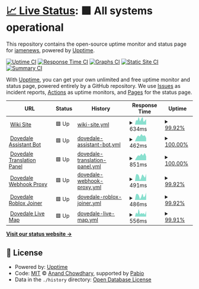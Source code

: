 # [📈 Live Status](https://status.dovedale.wiki): <!--live status--> **🟩 All systems operational**

This repository contains the open-source uptime monitor and status page for [iamenews](info.enews.link), powered by [Upptime](https://github.com/upptime/upptime).

[![Uptime CI](https://github.com/iamenews/wiki-uptime/workflows/Uptime%20CI/badge.svg)](https://github.com/iamenews/wiki-uptime/actions?query=workflow%3A%22Uptime+CI%22)
[![Response Time CI](https://github.com/iamenews/wiki-uptime/workflows/Response%20Time%20CI/badge.svg)](https://github.com/iamenews/wiki-uptime/actions?query=workflow%3A%22Response+Time+CI%22)
[![Graphs CI](https://github.com/iamenews/wiki-uptime/workflows/Graphs%20CI/badge.svg)](https://github.com/iamenews/wiki-uptime/actions?query=workflow%3A%22Graphs+CI%22)
[![Static Site CI](https://github.com/iamenews/wiki-uptime/workflows/Static%20Site%20CI/badge.svg)](https://github.com/iamenews/wiki-uptime/actions?query=workflow%3A%22Static+Site+CI%22)
[![Summary CI](https://github.com/iamenews/wiki-uptime/workflows/Summary%20CI/badge.svg)](https://github.com/iamenews/wiki-uptime/actions?query=workflow%3A%22Summary+CI%22)

With [Upptime](https://upptime.js.org), you can get your own unlimited and free uptime monitor and status page, powered entirely by a GitHub repository. We use [Issues](https://github.com/iamenews/wiki-uptime/issues) as incident reports, [Actions](https://github.com/iamenews/wiki-uptime/actions) as uptime monitors, and [Pages](https://status.dovedale.wiki) for the status page.

<!--start: status pages-->
<!-- This summary is generated by Upptime (https://github.com/upptime/upptime) -->
<!-- Do not edit this manually, your changes will be overwritten -->
<!-- prettier-ignore -->
| URL | Status | History | Response Time | Uptime |
| --- | ------ | ------- | ------------- | ------ |
| <img alt="" src="https://icons.duckduckgo.com/ip3/dovedale.wiki.ico" height="13"> [Wiki Site](https://dovedale.wiki/load.php) | 🟩 Up | [wiki-site.yml](https://github.com/enews/wiki-uptime/commits/HEAD/history/wiki-site.yml) | <details><summary><img alt="Response time graph" src="./graphs/wiki-site/response-time-week.png" height="20"> 634ms</summary><br><a href="https://status.dovedale.wiki/history/wiki-site"><img alt="Response time 1043" src="https://img.shields.io/endpoint?url=https%3A%2F%2Fraw.githubusercontent.com%2Fenews%2Fwiki-uptime%2FHEAD%2Fapi%2Fwiki-site%2Fresponse-time.json"></a><br><a href="https://status.dovedale.wiki/history/wiki-site"><img alt="24-hour response time 394" src="https://img.shields.io/endpoint?url=https%3A%2F%2Fraw.githubusercontent.com%2Fenews%2Fwiki-uptime%2FHEAD%2Fapi%2Fwiki-site%2Fresponse-time-day.json"></a><br><a href="https://status.dovedale.wiki/history/wiki-site"><img alt="7-day response time 634" src="https://img.shields.io/endpoint?url=https%3A%2F%2Fraw.githubusercontent.com%2Fenews%2Fwiki-uptime%2FHEAD%2Fapi%2Fwiki-site%2Fresponse-time-week.json"></a><br><a href="https://status.dovedale.wiki/history/wiki-site"><img alt="30-day response time 1685" src="https://img.shields.io/endpoint?url=https%3A%2F%2Fraw.githubusercontent.com%2Fenews%2Fwiki-uptime%2FHEAD%2Fapi%2Fwiki-site%2Fresponse-time-month.json"></a><br><a href="https://status.dovedale.wiki/history/wiki-site"><img alt="1-year response time 932" src="https://img.shields.io/endpoint?url=https%3A%2F%2Fraw.githubusercontent.com%2Fenews%2Fwiki-uptime%2FHEAD%2Fapi%2Fwiki-site%2Fresponse-time-year.json"></a></details> | <details><summary><a href="https://status.dovedale.wiki/history/wiki-site">99.92%</a></summary><a href="https://status.dovedale.wiki/history/wiki-site"><img alt="All-time uptime 99.33%" src="https://img.shields.io/endpoint?url=https%3A%2F%2Fraw.githubusercontent.com%2Fenews%2Fwiki-uptime%2FHEAD%2Fapi%2Fwiki-site%2Fuptime.json"></a><br><a href="https://status.dovedale.wiki/history/wiki-site"><img alt="24-hour uptime 100.00%" src="https://img.shields.io/endpoint?url=https%3A%2F%2Fraw.githubusercontent.com%2Fenews%2Fwiki-uptime%2FHEAD%2Fapi%2Fwiki-site%2Fuptime-day.json"></a><br><a href="https://status.dovedale.wiki/history/wiki-site"><img alt="7-day uptime 99.92%" src="https://img.shields.io/endpoint?url=https%3A%2F%2Fraw.githubusercontent.com%2Fenews%2Fwiki-uptime%2FHEAD%2Fapi%2Fwiki-site%2Fuptime-week.json"></a><br><a href="https://status.dovedale.wiki/history/wiki-site"><img alt="30-day uptime 99.98%" src="https://img.shields.io/endpoint?url=https%3A%2F%2Fraw.githubusercontent.com%2Fenews%2Fwiki-uptime%2FHEAD%2Fapi%2Fwiki-site%2Fuptime-month.json"></a><br><a href="https://status.dovedale.wiki/history/wiki-site"><img alt="1-year uptime 99.41%" src="https://img.shields.io/endpoint?url=https%3A%2F%2Fraw.githubusercontent.com%2Fenews%2Fwiki-uptime%2FHEAD%2Fapi%2Fwiki-site%2Fuptime-year.json"></a></details>
| <img alt="" src="https://camo.githubusercontent.com/a0eebdbc73e0f4b7ceaa45a39f72d53c92c7960bb3312868d8f6125ae13aeb79/68747470733a2f2f63646e2e646973636f72646170702e636f6d2f617661746172732f313232393439393631373534393438343137342f35393162343864386566313461646631356235306438346536316363353563372e776562703f73697a653d3830" height="13"> [Dovedale Assistant Bot](https://kairi.tokyo/) | 🟩 Up | [dovedale-assistant-bot.yml](https://github.com/enews/wiki-uptime/commits/HEAD/history/dovedale-assistant-bot.yml) | <details><summary><img alt="Response time graph" src="./graphs/dovedale-assistant-bot/response-time-week.png" height="20"> 462ms</summary><br><a href="https://status.dovedale.wiki/history/dovedale-assistant-bot"><img alt="Response time 1179" src="https://img.shields.io/endpoint?url=https%3A%2F%2Fraw.githubusercontent.com%2Fenews%2Fwiki-uptime%2FHEAD%2Fapi%2Fdovedale-assistant-bot%2Fresponse-time.json"></a><br><a href="https://status.dovedale.wiki/history/dovedale-assistant-bot"><img alt="24-hour response time 669" src="https://img.shields.io/endpoint?url=https%3A%2F%2Fraw.githubusercontent.com%2Fenews%2Fwiki-uptime%2FHEAD%2Fapi%2Fdovedale-assistant-bot%2Fresponse-time-day.json"></a><br><a href="https://status.dovedale.wiki/history/dovedale-assistant-bot"><img alt="7-day response time 462" src="https://img.shields.io/endpoint?url=https%3A%2F%2Fraw.githubusercontent.com%2Fenews%2Fwiki-uptime%2FHEAD%2Fapi%2Fdovedale-assistant-bot%2Fresponse-time-week.json"></a><br><a href="https://status.dovedale.wiki/history/dovedale-assistant-bot"><img alt="30-day response time 457" src="https://img.shields.io/endpoint?url=https%3A%2F%2Fraw.githubusercontent.com%2Fenews%2Fwiki-uptime%2FHEAD%2Fapi%2Fdovedale-assistant-bot%2Fresponse-time-month.json"></a><br><a href="https://status.dovedale.wiki/history/dovedale-assistant-bot"><img alt="1-year response time 1312" src="https://img.shields.io/endpoint?url=https%3A%2F%2Fraw.githubusercontent.com%2Fenews%2Fwiki-uptime%2FHEAD%2Fapi%2Fdovedale-assistant-bot%2Fresponse-time-year.json"></a></details> | <details><summary><a href="https://status.dovedale.wiki/history/dovedale-assistant-bot">100.00%</a></summary><a href="https://status.dovedale.wiki/history/dovedale-assistant-bot"><img alt="All-time uptime 98.59%" src="https://img.shields.io/endpoint?url=https%3A%2F%2Fraw.githubusercontent.com%2Fenews%2Fwiki-uptime%2FHEAD%2Fapi%2Fdovedale-assistant-bot%2Fuptime.json"></a><br><a href="https://status.dovedale.wiki/history/dovedale-assistant-bot"><img alt="24-hour uptime 100.00%" src="https://img.shields.io/endpoint?url=https%3A%2F%2Fraw.githubusercontent.com%2Fenews%2Fwiki-uptime%2FHEAD%2Fapi%2Fdovedale-assistant-bot%2Fuptime-day.json"></a><br><a href="https://status.dovedale.wiki/history/dovedale-assistant-bot"><img alt="7-day uptime 100.00%" src="https://img.shields.io/endpoint?url=https%3A%2F%2Fraw.githubusercontent.com%2Fenews%2Fwiki-uptime%2FHEAD%2Fapi%2Fdovedale-assistant-bot%2Fuptime-week.json"></a><br><a href="https://status.dovedale.wiki/history/dovedale-assistant-bot"><img alt="30-day uptime 99.86%" src="https://img.shields.io/endpoint?url=https%3A%2F%2Fraw.githubusercontent.com%2Fenews%2Fwiki-uptime%2FHEAD%2Fapi%2Fdovedale-assistant-bot%2Fuptime-month.json"></a><br><a href="https://status.dovedale.wiki/history/dovedale-assistant-bot"><img alt="1-year uptime 98.46%" src="https://img.shields.io/endpoint?url=https%3A%2F%2Fraw.githubusercontent.com%2Fenews%2Fwiki-uptime%2FHEAD%2Fapi%2Fdovedale-assistant-bot%2Fuptime-year.json"></a></details>
| <img alt="" src="https://translation.kairi.tokyo/1" height="13"> [Dovedale Translation Panel](https://translation.kairi.tokyo/) | 🟩 Up | [dovedale-translation-panel.yml](https://github.com/enews/wiki-uptime/commits/HEAD/history/dovedale-translation-panel.yml) | <details><summary><img alt="Response time graph" src="./graphs/dovedale-translation-panel/response-time-week.png" height="20"> 851ms</summary><br><a href="https://status.dovedale.wiki/history/dovedale-translation-panel"><img alt="Response time 1131" src="https://img.shields.io/endpoint?url=https%3A%2F%2Fraw.githubusercontent.com%2Fenews%2Fwiki-uptime%2FHEAD%2Fapi%2Fdovedale-translation-panel%2Fresponse-time.json"></a><br><a href="https://status.dovedale.wiki/history/dovedale-translation-panel"><img alt="24-hour response time 1037" src="https://img.shields.io/endpoint?url=https%3A%2F%2Fraw.githubusercontent.com%2Fenews%2Fwiki-uptime%2FHEAD%2Fapi%2Fdovedale-translation-panel%2Fresponse-time-day.json"></a><br><a href="https://status.dovedale.wiki/history/dovedale-translation-panel"><img alt="7-day response time 851" src="https://img.shields.io/endpoint?url=https%3A%2F%2Fraw.githubusercontent.com%2Fenews%2Fwiki-uptime%2FHEAD%2Fapi%2Fdovedale-translation-panel%2Fresponse-time-week.json"></a><br><a href="https://status.dovedale.wiki/history/dovedale-translation-panel"><img alt="30-day response time 1164" src="https://img.shields.io/endpoint?url=https%3A%2F%2Fraw.githubusercontent.com%2Fenews%2Fwiki-uptime%2FHEAD%2Fapi%2Fdovedale-translation-panel%2Fresponse-time-month.json"></a><br><a href="https://status.dovedale.wiki/history/dovedale-translation-panel"><img alt="1-year response time 1131" src="https://img.shields.io/endpoint?url=https%3A%2F%2Fraw.githubusercontent.com%2Fenews%2Fwiki-uptime%2FHEAD%2Fapi%2Fdovedale-translation-panel%2Fresponse-time-year.json"></a></details> | <details><summary><a href="https://status.dovedale.wiki/history/dovedale-translation-panel">100.00%</a></summary><a href="https://status.dovedale.wiki/history/dovedale-translation-panel"><img alt="All-time uptime 99.95%" src="https://img.shields.io/endpoint?url=https%3A%2F%2Fraw.githubusercontent.com%2Fenews%2Fwiki-uptime%2FHEAD%2Fapi%2Fdovedale-translation-panel%2Fuptime.json"></a><br><a href="https://status.dovedale.wiki/history/dovedale-translation-panel"><img alt="24-hour uptime 100.00%" src="https://img.shields.io/endpoint?url=https%3A%2F%2Fraw.githubusercontent.com%2Fenews%2Fwiki-uptime%2FHEAD%2Fapi%2Fdovedale-translation-panel%2Fuptime-day.json"></a><br><a href="https://status.dovedale.wiki/history/dovedale-translation-panel"><img alt="7-day uptime 100.00%" src="https://img.shields.io/endpoint?url=https%3A%2F%2Fraw.githubusercontent.com%2Fenews%2Fwiki-uptime%2FHEAD%2Fapi%2Fdovedale-translation-panel%2Fuptime-week.json"></a><br><a href="https://status.dovedale.wiki/history/dovedale-translation-panel"><img alt="30-day uptime 99.95%" src="https://img.shields.io/endpoint?url=https%3A%2F%2Fraw.githubusercontent.com%2Fenews%2Fwiki-uptime%2FHEAD%2Fapi%2Fdovedale-translation-panel%2Fuptime-month.json"></a><br><a href="https://status.dovedale.wiki/history/dovedale-translation-panel"><img alt="1-year uptime 99.95%" src="https://img.shields.io/endpoint?url=https%3A%2F%2Fraw.githubusercontent.com%2Fenews%2Fwiki-uptime%2FHEAD%2Fapi%2Fdovedale-translation-panel%2Fuptime-year.json"></a></details>
| <img alt="" src="https://webhook.dovedale.wiki/img/logo.svg" height="13"> [Dovedale Webhook Proxy](https://webhook.dovedale.wiki/) | 🟩 Up | [dovedale-webhook-proxy.yml](https://github.com/enews/wiki-uptime/commits/HEAD/history/dovedale-webhook-proxy.yml) | <details><summary><img alt="Response time graph" src="./graphs/dovedale-webhook-proxy/response-time-week.png" height="20"> 491ms</summary><br><a href="https://status.dovedale.wiki/history/dovedale-webhook-proxy"><img alt="Response time 1022" src="https://img.shields.io/endpoint?url=https%3A%2F%2Fraw.githubusercontent.com%2Fenews%2Fwiki-uptime%2FHEAD%2Fapi%2Fdovedale-webhook-proxy%2Fresponse-time.json"></a><br><a href="https://status.dovedale.wiki/history/dovedale-webhook-proxy"><img alt="24-hour response time 351" src="https://img.shields.io/endpoint?url=https%3A%2F%2Fraw.githubusercontent.com%2Fenews%2Fwiki-uptime%2FHEAD%2Fapi%2Fdovedale-webhook-proxy%2Fresponse-time-day.json"></a><br><a href="https://status.dovedale.wiki/history/dovedale-webhook-proxy"><img alt="7-day response time 491" src="https://img.shields.io/endpoint?url=https%3A%2F%2Fraw.githubusercontent.com%2Fenews%2Fwiki-uptime%2FHEAD%2Fapi%2Fdovedale-webhook-proxy%2Fresponse-time-week.json"></a><br><a href="https://status.dovedale.wiki/history/dovedale-webhook-proxy"><img alt="30-day response time 1175" src="https://img.shields.io/endpoint?url=https%3A%2F%2Fraw.githubusercontent.com%2Fenews%2Fwiki-uptime%2FHEAD%2Fapi%2Fdovedale-webhook-proxy%2Fresponse-time-month.json"></a><br><a href="https://status.dovedale.wiki/history/dovedale-webhook-proxy"><img alt="1-year response time 1022" src="https://img.shields.io/endpoint?url=https%3A%2F%2Fraw.githubusercontent.com%2Fenews%2Fwiki-uptime%2FHEAD%2Fapi%2Fdovedale-webhook-proxy%2Fresponse-time-year.json"></a></details> | <details><summary><a href="https://status.dovedale.wiki/history/dovedale-webhook-proxy">99.92%</a></summary><a href="https://status.dovedale.wiki/history/dovedale-webhook-proxy"><img alt="All-time uptime 99.38%" src="https://img.shields.io/endpoint?url=https%3A%2F%2Fraw.githubusercontent.com%2Fenews%2Fwiki-uptime%2FHEAD%2Fapi%2Fdovedale-webhook-proxy%2Fuptime.json"></a><br><a href="https://status.dovedale.wiki/history/dovedale-webhook-proxy"><img alt="24-hour uptime 100.00%" src="https://img.shields.io/endpoint?url=https%3A%2F%2Fraw.githubusercontent.com%2Fenews%2Fwiki-uptime%2FHEAD%2Fapi%2Fdovedale-webhook-proxy%2Fuptime-day.json"></a><br><a href="https://status.dovedale.wiki/history/dovedale-webhook-proxy"><img alt="7-day uptime 99.92%" src="https://img.shields.io/endpoint?url=https%3A%2F%2Fraw.githubusercontent.com%2Fenews%2Fwiki-uptime%2FHEAD%2Fapi%2Fdovedale-webhook-proxy%2Fuptime-week.json"></a><br><a href="https://status.dovedale.wiki/history/dovedale-webhook-proxy"><img alt="30-day uptime 97.06%" src="https://img.shields.io/endpoint?url=https%3A%2F%2Fraw.githubusercontent.com%2Fenews%2Fwiki-uptime%2FHEAD%2Fapi%2Fdovedale-webhook-proxy%2Fuptime-month.json"></a><br><a href="https://status.dovedale.wiki/history/dovedale-webhook-proxy"><img alt="1-year uptime 99.38%" src="https://img.shields.io/endpoint?url=https%3A%2F%2Fraw.githubusercontent.com%2Fenews%2Fwiki-uptime%2FHEAD%2Fapi%2Fdovedale-webhook-proxy%2Fuptime-year.json"></a></details>
| <img alt="" src="https://i.ibb.co/B5TvJmTd/logo-1.png" height="13"> [Dovedale Roblox Joiner](https://join.dovedale.wiki/) | 🟩 Up | [dovedale-roblox-joiner.yml](https://github.com/enews/wiki-uptime/commits/HEAD/history/dovedale-roblox-joiner.yml) | <details><summary><img alt="Response time graph" src="./graphs/dovedale-roblox-joiner/response-time-week.png" height="20"> 486ms</summary><br><a href="https://status.dovedale.wiki/history/dovedale-roblox-joiner"><img alt="Response time 803" src="https://img.shields.io/endpoint?url=https%3A%2F%2Fraw.githubusercontent.com%2Fenews%2Fwiki-uptime%2FHEAD%2Fapi%2Fdovedale-roblox-joiner%2Fresponse-time.json"></a><br><a href="https://status.dovedale.wiki/history/dovedale-roblox-joiner"><img alt="24-hour response time 348" src="https://img.shields.io/endpoint?url=https%3A%2F%2Fraw.githubusercontent.com%2Fenews%2Fwiki-uptime%2FHEAD%2Fapi%2Fdovedale-roblox-joiner%2Fresponse-time-day.json"></a><br><a href="https://status.dovedale.wiki/history/dovedale-roblox-joiner"><img alt="7-day response time 486" src="https://img.shields.io/endpoint?url=https%3A%2F%2Fraw.githubusercontent.com%2Fenews%2Fwiki-uptime%2FHEAD%2Fapi%2Fdovedale-roblox-joiner%2Fresponse-time-week.json"></a><br><a href="https://status.dovedale.wiki/history/dovedale-roblox-joiner"><img alt="30-day response time 1110" src="https://img.shields.io/endpoint?url=https%3A%2F%2Fraw.githubusercontent.com%2Fenews%2Fwiki-uptime%2FHEAD%2Fapi%2Fdovedale-roblox-joiner%2Fresponse-time-month.json"></a><br><a href="https://status.dovedale.wiki/history/dovedale-roblox-joiner"><img alt="1-year response time 803" src="https://img.shields.io/endpoint?url=https%3A%2F%2Fraw.githubusercontent.com%2Fenews%2Fwiki-uptime%2FHEAD%2Fapi%2Fdovedale-roblox-joiner%2Fresponse-time-year.json"></a></details> | <details><summary><a href="https://status.dovedale.wiki/history/dovedale-roblox-joiner">99.92%</a></summary><a href="https://status.dovedale.wiki/history/dovedale-roblox-joiner"><img alt="All-time uptime 99.37%" src="https://img.shields.io/endpoint?url=https%3A%2F%2Fraw.githubusercontent.com%2Fenews%2Fwiki-uptime%2FHEAD%2Fapi%2Fdovedale-roblox-joiner%2Fuptime.json"></a><br><a href="https://status.dovedale.wiki/history/dovedale-roblox-joiner"><img alt="24-hour uptime 100.00%" src="https://img.shields.io/endpoint?url=https%3A%2F%2Fraw.githubusercontent.com%2Fenews%2Fwiki-uptime%2FHEAD%2Fapi%2Fdovedale-roblox-joiner%2Fuptime-day.json"></a><br><a href="https://status.dovedale.wiki/history/dovedale-roblox-joiner"><img alt="7-day uptime 99.92%" src="https://img.shields.io/endpoint?url=https%3A%2F%2Fraw.githubusercontent.com%2Fenews%2Fwiki-uptime%2FHEAD%2Fapi%2Fdovedale-roblox-joiner%2Fuptime-week.json"></a><br><a href="https://status.dovedale.wiki/history/dovedale-roblox-joiner"><img alt="30-day uptime 97.06%" src="https://img.shields.io/endpoint?url=https%3A%2F%2Fraw.githubusercontent.com%2Fenews%2Fwiki-uptime%2FHEAD%2Fapi%2Fdovedale-roblox-joiner%2Fuptime-month.json"></a><br><a href="https://status.dovedale.wiki/history/dovedale-roblox-joiner"><img alt="1-year uptime 99.37%" src="https://img.shields.io/endpoint?url=https%3A%2F%2Fraw.githubusercontent.com%2Fenews%2Fwiki-uptime%2FHEAD%2Fapi%2Fdovedale-roblox-joiner%2Fuptime-year.json"></a></details>
| <img alt="" src="https://icons.duckduckgo.com/ip3/map.dovedale.wiki.ico" height="13"> [Dovedale Live Map](https://map.dovedale.wiki/) | 🟩 Up | [dovedale-live-map.yml](https://github.com/enews/wiki-uptime/commits/HEAD/history/dovedale-live-map.yml) | <details><summary><img alt="Response time graph" src="./graphs/dovedale-live-map/response-time-week.png" height="20"> 556ms</summary><br><a href="https://status.dovedale.wiki/history/dovedale-live-map"><img alt="Response time 504" src="https://img.shields.io/endpoint?url=https%3A%2F%2Fraw.githubusercontent.com%2Fenews%2Fwiki-uptime%2FHEAD%2Fapi%2Fdovedale-live-map%2Fresponse-time.json"></a><br><a href="https://status.dovedale.wiki/history/dovedale-live-map"><img alt="24-hour response time 326" src="https://img.shields.io/endpoint?url=https%3A%2F%2Fraw.githubusercontent.com%2Fenews%2Fwiki-uptime%2FHEAD%2Fapi%2Fdovedale-live-map%2Fresponse-time-day.json"></a><br><a href="https://status.dovedale.wiki/history/dovedale-live-map"><img alt="7-day response time 556" src="https://img.shields.io/endpoint?url=https%3A%2F%2Fraw.githubusercontent.com%2Fenews%2Fwiki-uptime%2FHEAD%2Fapi%2Fdovedale-live-map%2Fresponse-time-week.json"></a><br><a href="https://status.dovedale.wiki/history/dovedale-live-map"><img alt="30-day response time 533" src="https://img.shields.io/endpoint?url=https%3A%2F%2Fraw.githubusercontent.com%2Fenews%2Fwiki-uptime%2FHEAD%2Fapi%2Fdovedale-live-map%2Fresponse-time-month.json"></a><br><a href="https://status.dovedale.wiki/history/dovedale-live-map"><img alt="1-year response time 504" src="https://img.shields.io/endpoint?url=https%3A%2F%2Fraw.githubusercontent.com%2Fenews%2Fwiki-uptime%2FHEAD%2Fapi%2Fdovedale-live-map%2Fresponse-time-year.json"></a></details> | <details><summary><a href="https://status.dovedale.wiki/history/dovedale-live-map">99.91%</a></summary><a href="https://status.dovedale.wiki/history/dovedale-live-map"><img alt="All-time uptime 88.15%" src="https://img.shields.io/endpoint?url=https%3A%2F%2Fraw.githubusercontent.com%2Fenews%2Fwiki-uptime%2FHEAD%2Fapi%2Fdovedale-live-map%2Fuptime.json"></a><br><a href="https://status.dovedale.wiki/history/dovedale-live-map"><img alt="24-hour uptime 100.00%" src="https://img.shields.io/endpoint?url=https%3A%2F%2Fraw.githubusercontent.com%2Fenews%2Fwiki-uptime%2FHEAD%2Fapi%2Fdovedale-live-map%2Fuptime-day.json"></a><br><a href="https://status.dovedale.wiki/history/dovedale-live-map"><img alt="7-day uptime 99.91%" src="https://img.shields.io/endpoint?url=https%3A%2F%2Fraw.githubusercontent.com%2Fenews%2Fwiki-uptime%2FHEAD%2Fapi%2Fdovedale-live-map%2Fuptime-week.json"></a><br><a href="https://status.dovedale.wiki/history/dovedale-live-map"><img alt="30-day uptime 97.06%" src="https://img.shields.io/endpoint?url=https%3A%2F%2Fraw.githubusercontent.com%2Fenews%2Fwiki-uptime%2FHEAD%2Fapi%2Fdovedale-live-map%2Fuptime-month.json"></a><br><a href="https://status.dovedale.wiki/history/dovedale-live-map"><img alt="1-year uptime 88.15%" src="https://img.shields.io/endpoint?url=https%3A%2F%2Fraw.githubusercontent.com%2Fenews%2Fwiki-uptime%2FHEAD%2Fapi%2Fdovedale-live-map%2Fuptime-year.json"></a></details>

<!--end: status pages-->

[**Visit our status website →**](https://status.dovedale.wiki)

## 📄 License

- Powered by: [Upptime](https://github.com/upptime/upptime)
- Code: [MIT](./LICENSE) © [Anand Chowdhary](https://anandchowdhary.com), supported by [Pabio](https://pabio.com)
- Data in the `./history` directory: [Open Database License](https://opendatacommons.org/licenses/odbl/1-0/)
